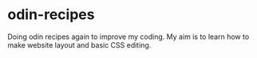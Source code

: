 # odin-recipes
Doing odin recipes again to improve my coding. My aim is to learn how to make website layout and basic CSS editing.
